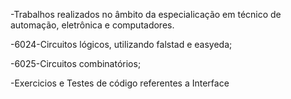 -Trabalhos realizados no âmbito da especialicação em técnico de automação, eletrônica e computadores.

-6024-Circuitos lógicos, utilizando falstad e easyeda;

-6025-Circuitos combinatórios;

-Exercicios e Testes de código referentes a Interface
